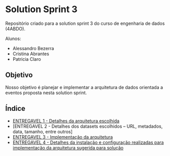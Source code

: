 # Solution Sprint 3

Repositório criado para a solution sprint 3 do curso de engenharia de dados (4ABDO). 

Alunos:
* Alessandro Bezerra
* Cristina Abrantes
* Patricia Claro


## Objetivo
Nosso objetivo é planejar e implementar a arquitetura de dados orientada a eventos proposta nesta solution sprint.

## Índice

* [ENTREGAVEL 1 - Detalhes da arquitetura escolhida](https://github.com/HawaiiDataEngineers/SolutionSprint3/tree/main/architect)
* [ENTREGAVEL 2 - Detalhes dos datasets escolhidos – URL, metadados, data, tamanho, entre outros]
* [ENTREGAVEL 3 - Implementação da arquitetura](https://github.com/san-data-engineer/solutionSprint2/blob/master/builtArchitecture.md)
* [ENTREGAVEL 4 - Detalhes da instalação e configuração realizadas para implementação da arquitetura sugerida para solução](https://github.com/san-data-engineer/solutionSprint2/tree/master/apresentacao)
